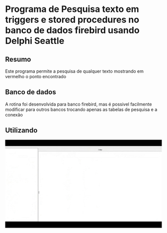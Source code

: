 # Programa de Pesquisa texto em triggers e stored procedures no banco de dados firebird usando Delphi Seattle

## Resumo
Este programa permite a pesquisa de qualquer texto mostrando em vermelho o ponto encontrado

## Banco de dados
A rotina foi desenvolvida para banco firebird, mas é possivel facilmente modificar para outros bancos trocando apenas as tabelas de pesquisa e a conexão

## Utilizando
![](demonstracao.gif)
